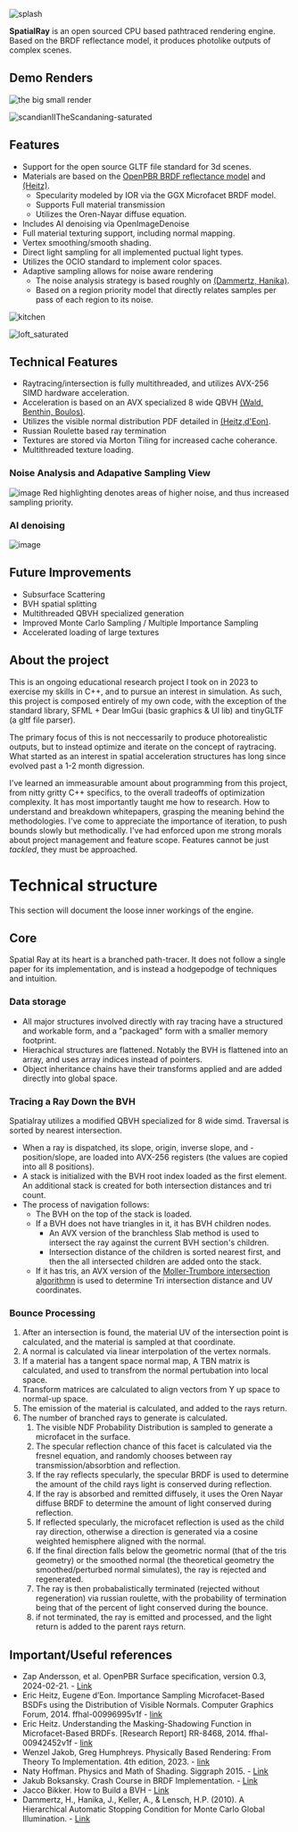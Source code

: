 
![splash](https://github.com/CharlesCowdery/SpatialRay/assets/54870004/7d059b3d-11d5-4fab-a3a1-9a5d73ffb55b)

**SpatialRay** is an open sourced CPU based pathtraced rendering engine. Based on the BRDF reflectance model, it produces photolike outputs of complex scenes. 

## Demo Renders

![the big small render](https://github.com/CharlesCowdery/RayTracing/assets/54870004/302b9f06-bb9e-4698-b969-b1657ac4e76d)

![scandianIITheScandaning-saturated](https://github.com/CharlesCowdery/SpatialRay/assets/54870004/5875afe9-f6f2-4608-a954-d9b2a906085e)

## Features
- Support for the open source GLTF file standard for 3d scenes.
- Materials are based on the [OpenPBR BRDF reflectance model](https://academysoftwarefoundation.github.io/OpenPBR/) and [(Heitz)](https://inria.hal.science/hal-00942452v1/document).
  - Specularity modeled by IOR via the GGX Microfacet BRDF model.
  - Supports Full material transmission
  - Utilizes the Oren-Nayar diffuse equation.
- Includes AI denoising via OpenImageDenoise
- Full material texturing support, including normal mapping.
- Vertex smoothing/smooth shading.
- Direct light sampling for all implemented puctual light types.
- Utilizes the OCIO standard to implement color spaces.
- Adaptive sampling allows for noise aware rendering
  - The noise analysis strategy is based roughly on [(Dammertz, Hanika)](https://www.semanticscholar.org/paper/A-Hierarchical-Automatic-Stopping-Condition-for-Dammertz-Hanika/8329759ae51c924557f375707e4989549c6c1b46). 
  - Based on a region priority model that directly relates samples per pass of each region to its noise.

![kitchen](https://github.com/CharlesCowdery/SpatialRay/assets/54870004/c6fe4d82-bf8c-4750-bdb7-9348dbd71569)

![loft_saturated](https://github.com/CharlesCowdery/SpatialRay/assets/54870004/ef6c09f9-3a00-4d08-aa5d-0e64fa53e390)

## Technical Features
- Raytracing/intersection is fully multithreaded, and utilizes AVX-256 SIMD hardware acceleration.
- Acceleration is based on an AVX specialized 8 wide QBVH [(Wald, Benthin, Boulos)](https://www.cs.cmu.edu/afs/cs/academic/class/15869-f11/www/readings/wald08_widebvh.pdf).
- Utilizes the visible normal distribution PDF detailed in [(Heitz,d'Eon)](https://inria.hal.science/hal-00996995v1/document#page=11&zoom=100,96,180).
- Russian Roulette based ray termination
- Textures are stored via Morton Tiling for increased cache coherance.
- Multithreaded texture loading.
### Noise Analysis and Adapative Sampling View
![image](https://github.com/CharlesCowdery/SpatialRay/assets/54870004/505a151f-72a0-4809-bb98-f828741650d9)
Red highlighting denotes areas of higher noise, and thus increased sampling priority.

### AI denoising
![image](https://github.com/CharlesCowdery/SpatialRay/assets/54870004/487d462b-4dd9-4acc-b4b0-0993add81ce7)

## Future Improvements
- Subsurface Scattering
- BVH spatial splitting
- Multithreaded QBVH specialized generation
- Improved Monte Carlo Sampling / Multiple Importance Sampling
- Accelerated loading of large textures

## About the project
This is an ongoing educational research project I took on in 2023 to exercise my skills in C++, and to pursue an interest in simulation. As such, this project is composed entirely of my own code, with the exception of the standard library, SFML + Dear ImGui (basic graphics & UI lib) and tinyGLTF (a gltf file parser). 

The primary focus of this is not neccessarily to produce photorealistic outputs, but to instead optimize and iterate on the concept of raytracing. What started as an interest in spatial acceleration structures has long since evolved past a 1-2 month digression. 

I've learned an immeasurable amount about programming from this project, from nitty gritty C++ specifics, to the overall tradeoffs of optimization complexity. It has most importantly taught me how to research. How to understand and breakdown whitepapers, grasping the meaning behind the methodologies. I've come to appreciate the importance of iteration, to push bounds slowly but methodically. I've had enforced upon me strong morals about project management and feature scope. Features cannot be just _tackled_, they must be approached.

# Technical structure
This section will document the loose inner workings of the engine. 
## Core
Spatial Ray at its heart is a branched path-tracer. It does not follow a single paper for its implementation, and is instead a hodgepodge of techniques and intuition.
  ### Data storage
   - All major structures involved directly with ray tracing have a structured and workable form, and a "packaged" form with a smaller memory footprint.
   - Hierachical structures are flattened. Notably the BVH is flattened into an array, and uses array indices instead of pointers.
   - Object inheritance chains have their transforms applied and are added directly into global space.
  ### Tracing a Ray Down the BVH
  Spatialray utilizes a modified QBVH specialized for 8 wide simd. Traversal is sorted by nearest intersection.
  - When a ray is dispatched, its slope, origin, inverse slope, and -position/slope, are loaded into AVX-256 registers (the values are copied into all 8 positions).
  - A stack is initialized with the BVH root index loaded as the first element. An additional stack is created for both intersection distances and tri count.
  - The process of navigation follows:
    - The BVH on the top of the stack is loaded.
    - If a BVH does not have triangles in it, it has BVH children nodes.
      - An AVX version of the branchless Slab method is used to intersect the ray against the current BVH section's children.
      - Intersection distance of the children is sorted nearest first, and then the all intersected children are added onto the stack.
    - If it has tris, an AVX version of the [Moller-Trumbore intersection algorithmn](https://en.wikipedia.org/wiki/M%C3%B6ller%E2%80%93Trumbore_intersection_algorithm) is used to determine Tri intersection distance and UV coordinates.
  ### Bounce Processing
  1) After an intersection is found, the material UV of the intersection point is calculated, and the material is sampled at that coordinate.
  2) A normal is calculated via linear interpolation of the vertex normals.
  3) If a material has a tangent space normal map, A TBN matrix is calculated, and used to transfrom the normal pertubation into local space.
  4) Transform matrices are calculated to align vectors from Y up space to normal-up space.
  5) The emission of the material is calculated, and added to the rays return.
  6) The number of branched rays to generate is calculated.
     1) The visible NDF Probability Distribution is sampled to generate a microfacet in the surface.
     2) The specular reflection chance of this facet is calculated via the fresnel equation, and randomly chooses between ray transmission/absorbtion and reflection.
     3) If the ray reflects specularly, the specular BRDF is used to determine the amount of the child rays light is conserved during reflection.
     4) If the ray is absorbed and remitted diffusely, it uses the Oren Nayar diffuse BRDF to determine the amount of light conserved during reflection.
     5) If reflected specularly, the microfacet reflection is used as the child ray direction, otherwise a direction is generated via a cosine weighted hemisphere aligned with the normal.
     6) If the final direction falls below the geometric normal (that of the tris geometry) or the smoothed normal (the theoretical geometry the smoothed/perturbed normal simulates), the ray is rejected and regenerated.
     7) The ray is then probabalistically terminated (rejected without regeneration) via russian roulette, with the probability of termination being that of the percent of light conserved during the bounce.
     8) if not terminated, the ray is emitted and processed, and the light return is added to the parent rays return.


## Important/Useful references
- Zap Andersson, et al. OpenPBR Surface specification, version 0.3, 2024-02-21. - [Link](https://academysoftwarefoundation.github.io/OpenPBR/)
- Eric Heitz, Eugene d’Eon. Importance Sampling Microfacet-Based BSDFs using the Distribution of
Visible Normals. Computer Graphics Forum, 2014. ffhal-00996995v1f - [link](https://inria.hal.science/hal-00996995v1/document)
- Eric Heitz. Understanding the Masking-Shadowing Function in Microfacet-Based BRDFs. \[Research
Report\] RR-8468, 2014. ffhal-00942452v1f - [link](https://inria.hal.science/hal-00942452v1/document)
- Wenzel Jakob, Greg Humphreys. Physically Based Rendering: From Theory To Implementation. 4th edition, 2023. - [link](https://www.pbr-book.org/)
- Naty Hoffman. Physics and Math of Shading. Siggraph 2015. - [Link](https://blog.selfshadow.com/publications/s2015-shading-course/hoffman/s2015_pbs_physics_math_slides.pdf)
- Jakub Boksansky. Crash Course in BRDF Implementation. - [Link](https://boksajak.github.io/files/CrashCourseBRDF.pdf)
- Jacco Bikker. How to Build a BVH - [Link](https://jacco.ompf2.com/2022/04/13/how-to-build-a-bvh-part-1-basics/)
- Dammertz, H., Hanika, J., Keller, A., & Lensch, H.P. (2010). A Hierarchical Automatic Stopping Condition for Monte Carlo Global Illumination. - [Link](https://www.semanticscholar.org/paper/A-Hierarchical-Automatic-Stopping-Condition-for-Dammertz-Hanika/8329759ae51c924557f375707e4989549c6c1b46)



